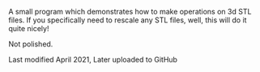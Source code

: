 A small program which demonstrates how to make operations on 3d STL files.
If you specifically need to rescale any STL files, well, this will do it quite nicely!

Not polished.

Last modified April 2021, Later uploaded to GitHub
